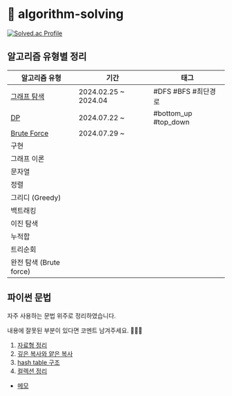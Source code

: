 # 🐯 algorithm-solving

[![Solved.ac Profile](http://mazassumnida.wtf/api/v2/generate_badge?boj=leedrkr323&hide_border=true)](https://solved.ac/leedrkr323/)

## 알고리즘 유형별 정리

| 알고리즘 유형                                  | 기간                   | 태그                   |
|------------------------------------------|----------------------|----------------------|
| [그래프 탐색](BOJ/graph_traversal/README.md)  | 2024.02.25 ~ 2024.04 | #DFS #BFS #최단경로      |
| [DP](BOJ/dynamic_programming/README.md)  | 2024.07.22 ~         | #bottom_up #top_down |
| [Brute Force](BOJ/brute_force/README.md) | 2024.07.29 ~         |                      |
| 구현                                       |                      |                      |
| 그래프 이론                                   |                      |                      |
| 문자열                                      |                      |                      |
| 정렬                                       |                      |                      |
| 그리디 (Greedy)                             |                      |                      |
| 백트래킹                                     |                      |                      |
| 이진 탐색                                    |                      |                      |
| 누적합                                      |                      |                      |
| 트리순회                                     |                      |                      |
| 완전 탐색 (Brute force)                      |                      |                      |

## 파이썬 문법

자주 사용하는 문법 위주로 정리하였습니다.

내용에 잘못된 부분이 있다면 코멘트 남겨주세요. 🙇🏻‍♀️

1. [자료형 정리](/python/data_type.md)
2. [깊은 복사와 얕은 복사](/python/copy.md)
3. [hash table 구조](/python/hashtable.md)
4. [컬렉션 정리](/python/collection.md)

+ [메모](python/convention.md)
